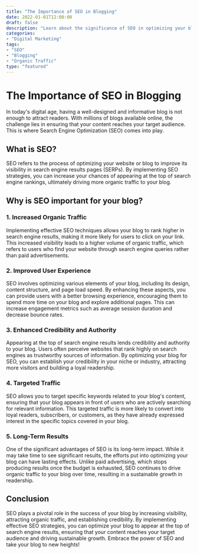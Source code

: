 ```yaml
---
title: "The Importance of SEO in Blogging"
date: 2022-01-01T12:00:00
draft: false
description: "Learn about the significance of SEO in optimizing your blog's visibility and attracting organic traffic."
categories:
- "Digital Marketing"
tags:
- "SEO"
- "Blogging"
- "Organic Traffic"
type: "featured"
---
```


# The Importance of SEO in Blogging

In today's digital age, having a well-designed and informative blog is not enough to attract readers. With millions of blogs available online, the challenge lies in ensuring that your content reaches your target audience. This is where Search Engine Optimization (SEO) comes into play. 

## What is SEO?

SEO refers to the process of optimizing your website or blog to improve its visibility in search engine results pages (SERPs). By implementing SEO strategies, you can increase your chances of appearing at the top of search engine rankings, ultimately driving more organic traffic to your blog.

## Why is SEO important for your blog?

### 1. Increased Organic Traffic

Implementing effective SEO techniques allows your blog to rank higher in search engine results, making it more likely for users to click on your link. This increased visibility leads to a higher volume of organic traffic, which refers to users who find your website through search engine queries rather than paid advertisements.

### 2. Improved User Experience

SEO involves optimizing various elements of your blog, including its design, content structure, and page load speed. By enhancing these aspects, you can provide users with a better browsing experience, encouraging them to spend more time on your blog and explore additional pages. This can increase engagement metrics such as average session duration and decrease bounce rates.

### 3. Enhanced Credibility and Authority

Appearing at the top of search engine results lends credibility and authority to your blog. Users often perceive websites that rank highly on search engines as trustworthy sources of information. By optimizing your blog for SEO, you can establish your credibility in your niche or industry, attracting more visitors and building a loyal readership.

### 4. Targeted Traffic

SEO allows you to target specific keywords related to your blog's content, ensuring that your blog appears in front of users who are actively searching for relevant information. This targeted traffic is more likely to convert into loyal readers, subscribers, or customers, as they have already expressed interest in the specific topics covered in your blog.

### 5. Long-Term Results

One of the significant advantages of SEO is its long-term impact. While it may take time to see significant results, the efforts put into optimizing your blog can have lasting effects. Unlike paid advertising, which stops producing results once the budget is exhausted, SEO continues to drive organic traffic to your blog over time, resulting in a sustainable growth in readership.

## Conclusion

SEO plays a pivotal role in the success of your blog by increasing visibility, attracting organic traffic, and establishing credibility. By implementing effective SEO strategies, you can optimize your blog to appear at the top of search engine results, ensuring that your content reaches your target audience and driving sustainable growth. Embrace the power of SEO and take your blog to new heights!
